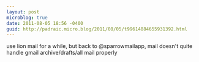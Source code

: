```yaml
---
layout: post
microblog: true
date: 2011-08-05 18:56 -0400
guid: http://padraic.micro.blog/2011/08/05/t99614884655931392.html
---
```

use lion mail for a while, but back to @sparrowmailapp, mail doesn't quite handle gmail archive/drafts/all mail properly
